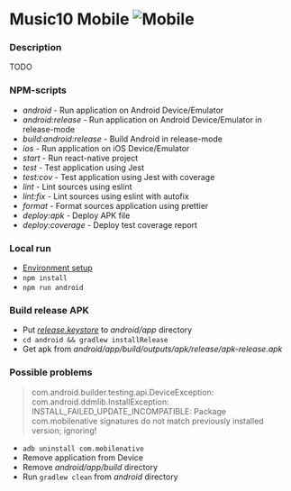 # Music10 Mobile ![Mobile](https://github.com/dergunovd/music10/workflows/Mobile/badge.svg)

### Description

TODO

### NPM-scripts

- _android_ - Run application on Android Device/Emulator
- _android:release_ - Run application on Android Device/Emulator in release-mode
- _build:android:release_ - Build Android in release-mode
- _ios_ - Run application on iOS Device/Emulator
- _start_ - Run react-native project
- _test_ - Test application using Jest
- _test:cov_ - Test application using Jest with coverage
- _lint_ - Lint sources using eslint
- _lint:fix_ - Lint sources using eslint with autofix
- _format_ - Format sources application using prettier
- _deploy:apk_ - Deploy APK file
- _deploy:coverage_ - Deploy test coverage report

### Local run
* [Environment setup](https://reactnative.dev/docs/environment-setup)
* `npm install`
* `npm run android`

### Build release APK
* Put [_release.keystore_](https://reactnative.dev/docs/signed-apk-android) to *android/app* directory
* `cd android && gradlew installRelease`
* Get apk from *android/app/build/outputs/apk/release/apk-release.apk*

### Possible problems
> com.android.builder.testing.api.DeviceException: com.android.ddmlib.InstallException: INSTALL_FAILED_UPDATE_INCOMPATIBLE: Package com.mobilenative signatures do not match previously installed version; ignoring!
* `adb uninstall com.mobilenative`
* Remove application from Device
* Remove  *android/app/build* directory
* Run `gradlew clean` from *android* directory
